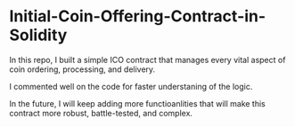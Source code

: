 # Initial-Coin-Offering-Contract-in-Solidity
In this repo, I built a simple ICO contract that manages every vital aspect of coin ordering, processing, and delivery.

I commented well on the code for faster understaning of the logic.

In the future, I will keep adding more functioanlities that will make this contract more robust, battle-tested, and complex.
